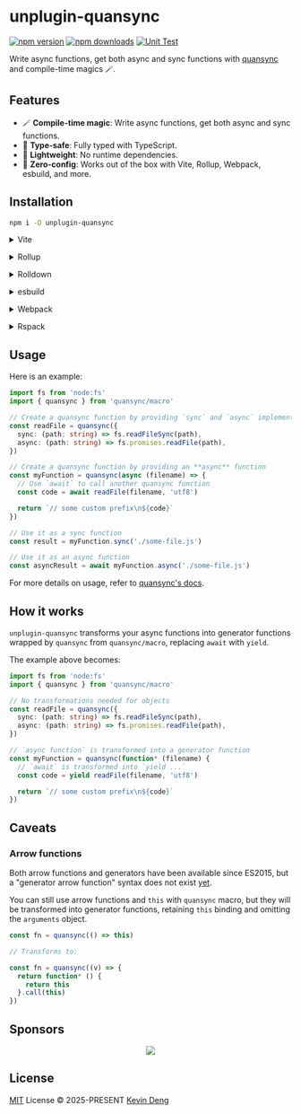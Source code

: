 # unplugin-quansync

[![npm version][npm-version-src]][npm-version-href]
[![npm downloads][npm-downloads-src]][npm-downloads-href]
[![Unit Test][unit-test-src]][unit-test-href]

Write async functions, get both async and sync functions with
[quansync](https://github.com/antfu/quansync) and compile-time magics 🪄.

## Features

- 🪄 **Compile-time magic**: Write async functions, get both async and sync functions.
- 🦾 **Type-safe**: Fully typed with TypeScript.
- 🌱 **Lightweight**: No runtime dependencies.
- 🚀 **Zero-config**: Works out of the box with Vite, Rollup, Webpack, esbuild, and more.

## Installation

```bash
npm i -D unplugin-quansync
```

<details>
<summary>Vite</summary><br>

```ts
// vite.config.ts
import Quansync from 'unplugin-quansync/vite'

export default defineConfig({
  plugins: [Quansync()],
})
```

<br></details>

<details>
<summary>Rollup</summary><br>

```ts
// rollup.config.js
import Quansync from 'unplugin-quansync/rollup'

export default {
  plugins: [Quansync()],
}
```

<br></details>

<details>
<summary>Rolldown</summary><br>

```ts
// rolldown.config.js
import Quansync from 'unplugin-quansync/rolldown'

export default {
  plugins: [Quansync()],
}
```

<br></details>

<details>
<summary>esbuild</summary><br>

```ts
import { build } from 'esbuild'
import Quansync from 'unplugin-quansync/esbuild'

build({
  plugins: [Quansync()],
})
```

<br></details>

<details>
<summary>Webpack</summary><br>

```js
// webpack.config.js
import Quansync from 'unplugin-quansync/webpack'

export default {
  /* ... */
  plugins: [Quansync()],
}
```

<br></details>

<details>
<summary>Rspack</summary><br>

```ts
// rspack.config.js
import Quansync from 'unplugin-quansync/rspack'

export default {
  /* ... */
  plugins: [Quansync()],
}
```

<br></details>

## Usage

Here is an example:

```ts
import fs from 'node:fs'
import { quansync } from 'quansync/macro'

// Create a quansync function by providing `sync` and `async` implementations
const readFile = quansync({
  sync: (path: string) => fs.readFileSync(path),
  async: (path: string) => fs.promises.readFile(path),
})

// Create a quansync function by providing an **async** function
const myFunction = quansync(async (filename) => {
  // Use `await` to call another quansync function
  const code = await readFile(filename, 'utf8')

  return `// some custom prefix\n${code}`
})

// Use it as a sync function
const result = myFunction.sync('./some-file.js')

// Use it as an async function
const asyncResult = await myFunction.async('./some-file.js')
```

For more details on usage, refer to [quansync's docs](https://github.com/antfu-collective/quansync#usage).

## How it works

`unplugin-quansync` transforms your async functions into generator functions
wrapped by `quansync` from `quansync/macro`,
replacing `await` with `yield`.

The example above becomes:

```ts
import fs from 'node:fs'
import { quansync } from 'quansync/macro'

// No transformations needed for objects
const readFile = quansync({
  sync: (path: string) => fs.readFileSync(path),
  async: (path: string) => fs.promises.readFile(path),
})

// `async function` is transformed into a generator function
const myFunction = quansync(function* (filename) {
  // `await` is transformed into `yield ...`
  const code = yield readFile(filename, 'utf8')

  return `// some custom prefix\n${code}`
})
```

## Caveats

### Arrow functions

Both arrow functions and generators have been available since ES2015,
but a "generator arrow function" syntax does not exist
[yet](https://github.com/tc39/proposal-generator-arrow-functions).

You can still use arrow functions and `this` with `quansync` macro,
but they will be transformed into generator functions,
retaining `this` binding and omitting the `arguments` object.

```ts
const fn = quansync(() => this)

// Transforms to:

const fn = quansync((v) => {
  return function* () {
    return this
  }.call(this)
})
```

## Sponsors

<p align="center">
  <a href="https://cdn.jsdelivr.net/gh/sxzz/sponsors/sponsors.svg">
    <img src='https://cdn.jsdelivr.net/gh/sxzz/sponsors/sponsors.svg'/>
  </a>
</p>

## License

[MIT](./LICENSE) License © 2025-PRESENT [Kevin Deng](https://github.com/sxzz)

<!-- Badges -->

[npm-version-src]: https://img.shields.io/npm/v/unplugin-quansync.svg
[npm-version-href]: https://npmjs.com/package/unplugin-quansync
[npm-downloads-src]: https://img.shields.io/npm/dm/unplugin-quansync
[npm-downloads-href]: https://www.npmcharts.com/compare/unplugin-quansync?interval=30
[unit-test-src]: https://github.com/quansync-dev/unplugin-quansync/actions/workflows/unit-test.yml/badge.svg
[unit-test-href]: https://github.com/quansync-dev/unplugin-quansync/actions/workflows/unit-test.yml
